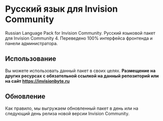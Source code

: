 # Русский язык для Invision Community
Russian Language Pack for Invision Community. Русский языковой пакет для Invision Community 4.
Переведено 100% интерфейса фронтенда и панели администратора.

## Использование
Вы можете использовать данный пакет в своих целях. **Размещение на других ресурсах с обязательной ссылкой на данный репозиторий или на сайт https://invisionbyte.ru**

## Обновление
Как правило, мы выгружаем обновленный пакет в день или на следующий день релиза новой версии Invision Community. 
